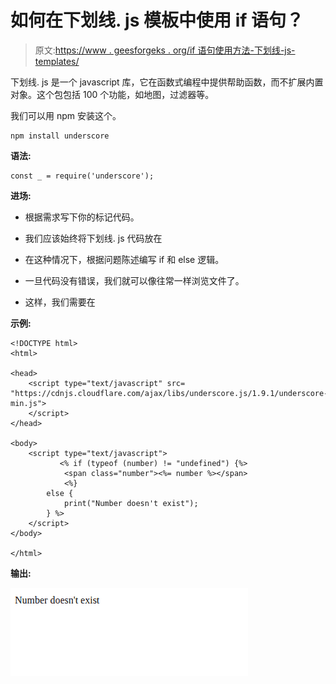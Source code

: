 # 如何在下划线. js 模板中使用 if 语句？

> 原文:[https://www . geesforgeks . org/if 语句使用方法-下划线-js-templates/](https://www.geeksforgeeks.org/how-to-use-if-statements-in-underscore-js-templates/)

下划线. js 是一个 javascript 库，它在函数式编程中提供帮助函数，而不扩展内置对象。这个包包括 100 个功能，如地图，过滤器等。

我们可以用 npm 安装这个。

```
npm install underscore
```

**语法:**

```
const _ = require('underscore');
```

**进场:**

*   根据需求写下你的标记代码。

*   我们应该始终将下划线. js 代码放在

*   在这种情况下，根据问题陈述编写 if 和 else 逻辑。

*   一旦代码没有错误，我们就可以像往常一样浏览文件了。

*   这样，我们需要在

**示例:**

```
<!DOCTYPE html>
<html>

<head>
    <script type="text/javascript" src=
"https://cdnjs.cloudflare.com/ajax/libs/underscore.js/1.9.1/underscore-min.js">
    </script>
</head>

<body>
    <script type="text/javascript">
           <% if (typeof (number) != "undefined") {%>
            <span class="number"><%= number %></span>
            <%}
        else {
            print("Number doesn't exist");
        } %>
    </script>
</body>

</html>
```

**输出:**

![](img/0b7dce6f675a055ff582ff320c168fe6.png)